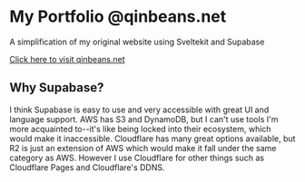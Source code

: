 # My Portfolio @qinbeans.net

A simplification of my original website using Sveltekit and Supabase

[Click here to visit qinbeans.net](https://qinbeans.net)

## Why Supabase?

I think Supabase is easy to use and very accessible with great UI and language support. AWS has S3 and DynamoDB, but I can't use tools I'm more acquainted to--it's like being locked into their ecosystem, which would make it inaccessible. Cloudflare has many great options available, but R2 is just an extension of AWS which would make it fall under the same category as AWS. However I use Cloudflare for other things such as Cloudflare Pages and Cloudflare's DDNS.